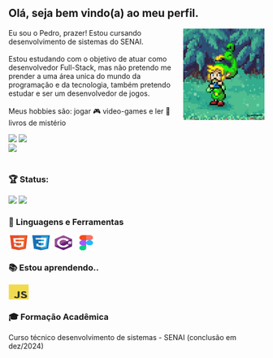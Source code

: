 ## Olá, seja bem vindo(a) ao meu perfil.
<img align="right" width="160px" height="180px" src= "link_minish_cap-gif.gif">
Eu sou o Pedro, prazer! Estou cursando desenvolvimento de sistemas do SENAI. <br>
<br>
Estou estudando com o objetivo de atuar como desenvolvedor Full-Stack,
mas não pretendo me prender a uma área unica do mundo da programação e da tecnologia, 
também pretendo estudar e ser um desenvolvedor de jogos. <br>
<br>
Meus hobbies são: jogar 🎮 video-games e ler 📖 livros de mistério 

<a href = "mailto:pedrokis18@gmail.com"><img src="https://img.shields.io/badge/-Gmail-%23333?style=for-the-badge&logo=gmail&logoColor=white" target="_blank"></a>
<a href="https://www.linkedin.com/in/pedro-henrique-alves-de-freitas/" target="_blank"><img src="https://img.shields.io/badge/-LinkedIn-%230077B5?style=for-the-badge&logo=linkedin&logoColor=white" target="_blank"></a>   
<a href="https://discord.com/channels/@me"><img src="https://img.shields.io/badge/Discord-7289DA?style=for-the-badge&logo=discord&logoColor=white" target="_blank"></a>  
<br>
<div>
<h3 align= "left">🏆 Status: </h3>
<img height="180em" src="https://git-stats-aq81.vercel.app/api?username=LeonKene-hub&show_icons=true&theme=transparent&icon_color=C2B200&title_color=F5E000&text_color=00F5EE&border_color=00C2BB">
<img height="180em" src="https://git-stats-aq81.vercel.app/api/top-langs/?username=LeonKene-hub&layout=compact&theme=transparent&icon_color=C2B200&title_color=F5E000&text_color=00F5EE&border_color=00C2BB">
</div>

<div style="display: inline_block">
 <h3>🧰 Linguagens e Ferramentas</h3>
 <img align="center" alt="html" height="30" width="40" src="https://raw.githubusercontent.com/devicons/devicon/master/icons/html5/html5-original.svg">
 <img align="center" alt="css" height="30" width="40" src="https://raw.githubusercontent.com/devicons/devicon/master/icons/css3/css3-original.svg"> 
 <img align="center" alt="csharp" height="30" width="40" src="https://raw.githubusercontent.com/devicons/devicon/master/icons/csharp/csharp-original.svg">
 <img align="center" alt="figma" height="30" width="40" src="https://raw.githubusercontent.com/devicons/devicon/master/icons/figma/figma-original.svg">
</div>

<div style="display: inline_block">
 <h3>📚 Estou aprendendo..</h3>
 <img align="center" alt="javascript" height="30" width="40" src="https://github.com/devicons/devicon/blob/master/icons/javascript/javascript-original.svg">
</div>

<div style="display: inline_block">
 <h3>🎓 Formação Acadêmica</h3>
  Curso técnico desenvolvimento de sistemas - SENAI (conclusão em dez/2024)
</div>
